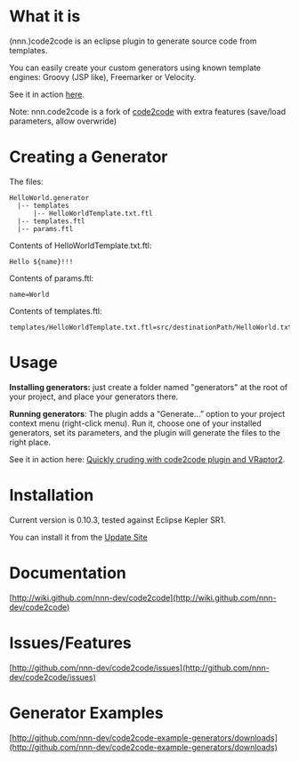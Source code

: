 # What it is

(nnn.)code2code is an eclipse plugin to generate source code from templates.

You can easily create your custom generators using known template engines: Groovy (JSP like), Freemarker or Velocity.

See it in action  [here](http://elsethenif.wordpress.com/2009/06/12/quickly-cruding-with-code2code-plugin-and-vraptor2/).

Note: 
nnn.code2code is a fork of [code2code](https://github.com/srizzo/code2code) with extra features (save/load parameters, allow overwride)

# Creating a Generator

The files:

    HelloWorld.generator
      |-- templates
          |-- HelloWorldTemplate.txt.ftl
      |-- templates.ftl
      |-- params.ftl


Contents of HelloWorldTemplate.txt.ftl:

    Hello ${name}!!!


Contents of params.ftl:

    name=World


Contents of templates.ftl:

    templates/HelloWorldTemplate.txt.ftl=src/destinationPath/HelloWorld.txt



# Usage

<strong>Installing generators:</strong> just create a folder named "generators" at the root of your project, and place your generators there.

<strong>Running generators</strong>: The plugin adds a “Generate…” option to your project context menu (right-click menu). Run it, choose one of your installed generators, set its parameters, and the plugin will generate the files to the right place.

See it in action here: [Quickly cruding with code2code plugin and VRaptor2](http://elsethenif.wordpress.com/2009/06/12/quickly-cruding-with-code2code-plugin-and-vraptor2/).


# Installation

Current version is 0.10.3, tested against Eclipse Kepler SR1.

You can install it from the [Update Site](http://nnn-dev.github.com/code2code/updatesite)


# Documentation

[http://wiki.github.com/nnn-dev/code2code](http://wiki.github.com/nnn-dev/code2code)


# Issues/Features

[http://github.com/nnn-dev/code2code/issues](http://github.com/nnn-dev/code2code/issues)


# Generator Examples

[http://github.com/nnn-dev/code2code-example-generators/downloads](http://github.com/nnn-dev/code2code-example-generators/downloads)
